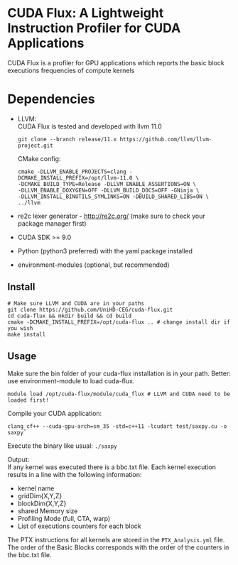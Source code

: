# CUDA Flux: A Lightweight Instruction Profiler for CUDA Applications

CUDA Flux is a profiler for GPU applications which reports the basic block executions frequencies of compute kernels

# Dependencies

* LLVM:  
  CUDA Flux is tested and developed with llvm 11.0

  ```
  git clone --branch release/11.x https://github.com/llvm/llvm-project.git
  ```

  CMake config:
  ```
  cmake -DLLVM_ENABLE_PROJECTS=clang -DCMAKE_INSTALL_PREFIX=/opt/llvm-11.0 \
  -DCMAKE_BUILD_TYPE=Release -DLLVM_ENABLE_ASSERTIONS=ON \
  -DLLVM_ENABLE_DOXYGEN=OFF -DLLVM_BUILD_DOCS=OFF -GNinja \
  -DLLVM_INSTALL_BINUTILS_SYMLINKS=ON -DBUILD_SHARED_LIBS=ON \
  ../llvm
  ```

* re2c lexer generator - http://re2c.org/ (make sure to check your package manager first)
* CUDA SDK >= 9.0  
* Python (python3 preferred) with the yaml package installed
* environment-modules (optional, but recommended)

## Install

```
# Make sure LLVM and CUDA are in your paths
git clone https://github.com/UniHD-CEG/cuda-flux.git
cd cuda-flux && mkdir build && cd build
cmake -DCMAKE_INSTALL_PREFIX=/opt/cuda-flux .. # change install dir if you wish
make install
```

## Usage

Make sure the bin folder of your cuda-flux installation is in your path.
Better: use environment-module to load cuda-flux.
```
module load /opt/cuda-flux/module/cuda_flux # LLVM and CUDA need to be loaded first!
```

Compile your CUDA application:

```
clang_cf++ --cuda-gpu-arch=sm_35 -std=c++11 -lcudart test/saxpy.cu -o saxpy`
```

Execute the binary like usual: `./saxpy`


Output:  
If any kernel was executed there is a bbc.txt file. Each kernel execution
results in a line with the following information:
* kernel name
* gridDim{X,Y,Z}
* blockDim{X,Y,Z}
* shared Memory size
* Profiling Mode (full, CTA, warp)
* List of executions counters for each block  

The PTX instructions for all kernels are stored in the `PTX_Analysis.yml`
file. The order of the Basic Blocks corresponds with the order of the 
counters in the bbc.txt file.
